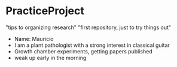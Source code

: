 # PracticeProject
"tips to organizing research"
"first repository, just to try things out"
- Name: Mauricio
- I am a plant pathologist with a strong interest in classical guitar
- Growth chamber experiments, getting papers published
- weak up early in the morning
